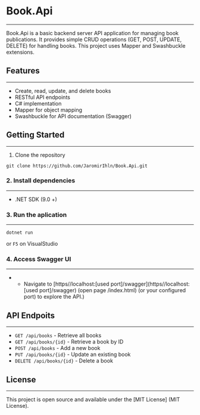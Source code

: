 # Book.Api
***
Book.Api is a basic backend server API application for managing book publications.
It provides simple CRUD operations (GET, POST, UPDATE, DELETE) for handling books.
This project uses Mapper and Swashbuckle extensions.
## Features
---
* Create, read, update, and delete books
* RESTful API endpoints
* C# implementation
* Mapper for object mapping
* Swashbuckle for API documentation (Swagger)
## Getting Started
---
1. Clone the repository
```Bush
git clone https://github.com/JaromirIhln/Book.Api.git
```
### 2. Install dependencies
---
 * .NET SDK (9.0 +)
### 3. Run the aplication
---
   ```Bush
   dotnet run
   ```
   or `F5` on VisualStudio
### 4. Access Swagger UI
---
 *  * Navigate to [https//localhost:[used port]/swagger](https//localhost:[used port]/swagger) (open page /index.html)
    (or your configured port) to explore the API.)
## API Endpoits
---
  * `GET /api/books` - Retrieve all books
  * `GET /api/books/{id}` - Retrieve a book by ID
  * `POST /api/books` - Add a new book
  * `PUT /api/books/{id}` - Update an existing book
  * `DELETE /api/books/{id}` - Delete a book
## License
---
This project is open source and available under the [MIT License] (MIT License).
